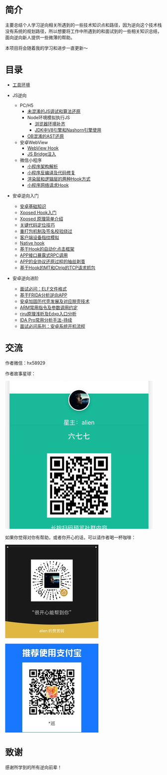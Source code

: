# 简介
主要总结个人学习逆向相关所遇到的一些技术知识点和路径，因为逆向这个技术栈没有系统的规划路径，所以想要将工作中所遇到的和面试到的一些相关知识总结，面向逆向新人提供一些微薄的帮助。

本项目将会随着我的学习和进步一直更新～
# 目录
* [工具环境](/base/tools-and-environment.md)
* JS逆向
    * PC/H5
        * [未混淆的JS调试和算法还原](/js/js-reverse-entry.md)
        * Node环境模拟执行JS
            * [浏览器环境补齐](/js/browser-env-fix.md)
            * [JDK中V8引擎和Nashorn引擎使用](/js/jvm-js-execute-engine.md)
        * [OB混淆的AST还原](/js/js-obfuscator.md)
    * 安卓WebView
        * [WebView Hook](/android/crack-webview.md)
        * [JS Bridge注入](/android/webview-js-hook.md)
    * 微信小程序
        * [小程序架构解析](/wechat/appbrand-framework-introduce.md)
        * [小程序反编译及代码修复](/wechat/appbrand-compile.md)
        * [渲染层和逻辑层的两种Hook方式](/wechat/appbrand-logic-webview-hook.md)
        * [小程序网络请求Hook](/wechat/appbrand-request-hook.md)
* 安卓逆向入门
    * [安卓基础知识](/android/android-base-knowledge.md)
    * [Xposed Hook入门](/android/xposed-hook-simple.md)
    * [Xposed 原理简单介绍](/android/xposed-introduce.md)
    * [关键代码定位技巧](/android/keycode-locate-tips.md)
    * [重打包机制及签名校验绕过](/qcontainer/qcontainer-patch.md)
    * [客户端设备指纹模拟](/qcontainer/device-fingerprint.md)
    * [Native hook](/qcontainer/qcontainer-native-hook.md)
    * [基于Hook的自动化点击框架](/android/xposed-appium.md)
    * [APP接口暴露式RPC调用](/android/hook-rpc.md)
    * [APP的全协议还原过程的抽丝剥茧](/android/crack-mt-tcp.md)
    * [基于Hook的MT和Ctrip的TCP请求抓包](/android/mt-ctrip-hook-capture.md)
    
* 安卓逆向进阶
    * [面试必问：ELF文件格式](/so/elf-study.md)
    * [基于FRIDA分析逆向APP](/frida/frida-docs.md)
    * [安卓加固历代壳发展及对应脱壳技术](/android/apk-unpack.md)
    * [ARM常用指令及参数调用约定](/so/arm-registers.md)
    * [riru原理浅析及Edxp入口分析](/android/riru-edxp.md)
    * [IDA Pro常用分析手法-待续]()
    * [面试必问系列：安卓系统开机流程](/android/android-system-start.md)

# 交流
作者微信：hx58929

作者故事星球：

![一起来讨论交流学习吧，逆向人！](/assets/677.jpeg)

如果你觉得对你有帮助，或者你开心的话，可以请作者喝一杯咖啡：

![wx](/assets/wx.jpeg)
![zfb](/assets/zfb.jpeg)

# 致谢
感谢所学到的所有逆向前辈！